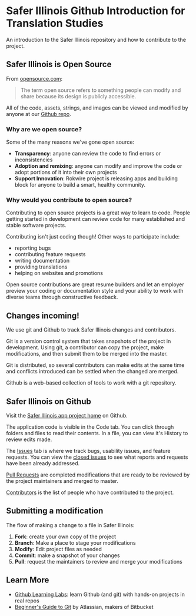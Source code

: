 # Safer Illinois Github Introduction for Translation Studies

An introduction to the Safer Illinois repository and how to contribute to the project.

## Safer Illinois is Open Source

From [opensource.com](https://opensource.com/resources/what-open-source):

>
> The term open source refers to something people can modify and share because its design is publicly accessible.
>

All of the code, assets, strings, and images can be viewed and modified by anyone at our [Github repo](https://github.com/rokwire/safer-illinois-app).

### Why are we open source?

Some of the many reasons we've gone open source:

* **Transparency**: anyone can review the code to find errors or inconsistencies
* **Adoption and remixing**: anyone can modify and improve the code or adopt portions of it into their own projects
* **Support Innovation**: Rokwire project is releasing apps and building block for anyone to build a smart, healthy community.

### Why would you contribute to open source?

Contributing to open source projects is a great way to learn to code.  People getting started in development can review code for many established and stable software projects.

Contributing isn't just coding though! 
Other ways to participate include:
* reporting bugs
* contributing feature requests
* writing documentation
* providing translations
* helping on websites and promotions

Open source contributions are great resume builders and let an employer preview your coding or documentation style and your ability to work with diverse teams through constructive feedback.



## Changes incoming!

We use git and Github to track Safer Illinois changes and contributors.

Git is a version control system that takes snapshots of the project in development. Using git, a contributor can copy the project, make modifications, and then submit them to be merged into the master. 

Git is distributed, so several contributors can make edits at the same time and conflicts introduced can be settled when the changed are merged.

Github is a web-based collection of tools to work with a git repository.

## Safer Illinois on Github

Visit the [Safer Illinois app project home](https://github.com/rokwire/safer-illinois-app) on Github.

The application code is visible in the Code tab. You can click through folders and files to read their contents. In a file, you can view it's History to review edits made.

The [Issues](https://github.com/rokwire/safer-illinois-app/issues) tab is where we track bugs, usability issues, and feature requests. You can view the [closed issues](https://github.com/rokwire/safer-illinois-app/issues?q=is%3Aissue+is%3Aclosed) to see what reports and requests have been already addressed.

[Pull Requests](https://github.com/rokwire/safer-illinois-app/pulls) are completed modifications that are ready to be reviewed by the project maintainers and merged to master.

[Contributors](https://github.com/rokwire/safer-illinois-app/graphs/contributors) is the list of people who have contributed to the project.

## Submitting a modification

The flow of making a change to a file in Safer Illinois:

1. **Fork**: create your own copy of the project
2. **Branch**: Make a place to stage your modifications
3. **Modify**: Edit project files as needed
4. **Commit**: make a snapshot of your changes
5. **Pull**: request the maintainers to review and merge your modifications

## Learn More

* [Github Learning Labs](https://lab.github.com): learn Github (and git) with hands-on projects in real repos
* [Beginner's Guide to Git](https://www.atlassian.com/git/tutorials/what-is-version-control) by Atlassian, makers of Bitbucket
